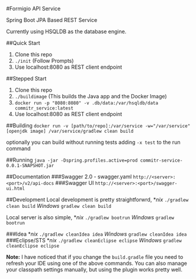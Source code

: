 #Formigio API Service

Spring Boot JPA Based REST Service

Currently using HSQLDB as the database engine.

##Quick Start
1. Clone this repo
1. `./init` (Follow Prompts)
1. Use localhost:8080 as REST client endpoint

##Stepped Start
1. Clone this repo
1. `./buildimage` (This builds the Java app and the Docker Image)
1. `docker run -p "8080:8080" -v .db/data:/var/hsqldb/data commitr_service:latest`
1. Use localhost:8080 as REST client endpoint

##Building
`docker run -v [path/to/repo]:/var/service -w="/var/service" [openjdk image] /var/service/gradlew clean build`

optionally you can build without running tests adding `-x test` to the run command

##Running
`java -jar -Dspring.profiles.active=prod commitr-service-0.0.1-SNAPSHOT.jar`

##Documentation
###Swagger 2.0 - swagger.yaml
`http://<server>:<port>/v2/api-docs`
###Swagger UI
`http://<server>:<port>/swagger-ui.html`

##Development
Local development is pretty straightforwrd, 
**nix*
`./gradlew clean build`
*Windows*
`gradlew clean build`

Local server is also simple, 
**nix*
`./gradlew bootrun`
*Windows*
`gradlew bootrun`

###Idea
**nix*
`./gradlew cleanIdea idea`
*Windows*
`gradlew cleanIdea idea`
###Eclipse/STS
**nix*
`./gradlew cleanEclipse eclipse`
*Windows*
`gradlew cleanEclipse eclipse`

**Note:** I have noticed that if you change the `build.gradle` file you need to refresh your IDE using one of the above commands. You can also manage your classpath settings manually, but using the plugin works pretty well.
